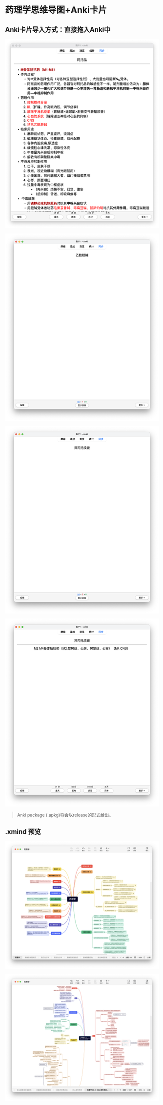# 药理学思维导图+Anki卡片

## Anki卡片导入方式：直接拖入Anki中

![](./images/CleanShot_2024-06-09_at_20.24.10@2x.png)

![](./images/CleanShot_2024-06-09_at_20.24.25@2x.png)

![](./images/CleanShot_2024-06-09_at_20.24.39@2x.png)

![](./images/CleanShot_2024-06-09_at_20.24.43@2x.png)

> Anki package (.apkg)将会以release的形式给出。

## .xmind 预览

![](./images/CleanShot_2024-06-09_at_20.29.51@2x.png)

![](./images/CleanShot_2024-06-09_at_20.30.11@2x.png)
